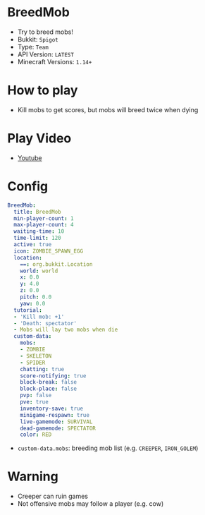 # BreedMob
- Try to breed mobs!
- Bukkit: `Spigot` <!--  Write bukkit, If event of minigame is only available in specific bukkit-->
- Type: `Team`
- API Version: `LATEST`
- Minecraft Versions: `1.14+`

# How to play
- Kill mobs to get scores, but mobs will breed twice when dying

# Play Video
- [Youtube](https://www.youtube.com/watch?v=BMjKbdKJYCc)

# Config
```yaml
BreedMob:
  title: BreedMob
  min-player-count: 1
  max-player-count: 4
  waiting-time: 10
  time-limit: 120
  active: true
  icon: ZOMBIE_SPAWN_EGG
  location:
    ==: org.bukkit.Location
    world: world
    x: 0.0
    y: 4.0
    z: 0.0
    pitch: 0.0
    yaw: 0.0
  tutorial:
  - 'Kill mob: +1'
  - 'Death: spectator'
  - Mobs will lay two mobs when die
  custom-data:
    mobs:
    - ZOMBIE
    - SKELETON
    - SPIDER
    chatting: true
    score-notifying: true
    block-break: false
    block-place: false
    pvp: false
    pve: true
    inventory-save: true
    minigame-respawn: true
    live-gamemode: SURVIVAL
    dead-gamemode: SPECTATOR
    color: RED
```
- `custom-data.mobs`: breeding mob list (e.g. `CREEPER`, `IRON_GOLEM`)

# Warning
- Creeper can ruin games
- Not offensive mobs may follow a player (e.g. cow)